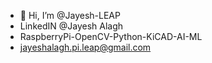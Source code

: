 - 👋 Hi, I’m @Jayesh-LEAP
-  LinkedIN @Jayesh Alagh
-  RaspberryPi-OpenCV-Python-KiCAD-AI-ML
-  jayeshalagh.pi.leap@gmail.com


